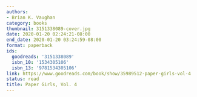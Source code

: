 ```yaml
---
authors:
- Brian K. Vaughan
category: books
thumbnail: 3151338089-cover.jpg
date: 2020-01-20 02:24:21-08:00
end_date: 2020-01-20 03:24:59-08:00
format: paperback
ids:
  goodreads: '3151338089'
  isbn_10: '1534305106'
  isbn_13: '9781534305106'
link: https://www.goodreads.com/book/show/35989512-paper-girls-vol-4
status: read
title: Paper Girls, Vol. 4
---
```

